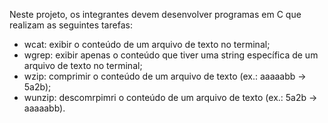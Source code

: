 Neste projeto, os integrantes devem desenvolver programas em C que realizam as seguintes tarefas:

- wcat: exibir o conteúdo de um arquivo de texto no terminal;
- wgrep: exibir apenas o conteúdo que tiver uma string específica de um arquivo de texto no terminal;
- wzip: comprimir o conteúdo de um arquivo de texto (ex.: aaaaabb -> 5a2b);
- wunzip: descomrpimri o conteúdo de um arquivo de texto (ex.: 5a2b -> aaaaabb).
